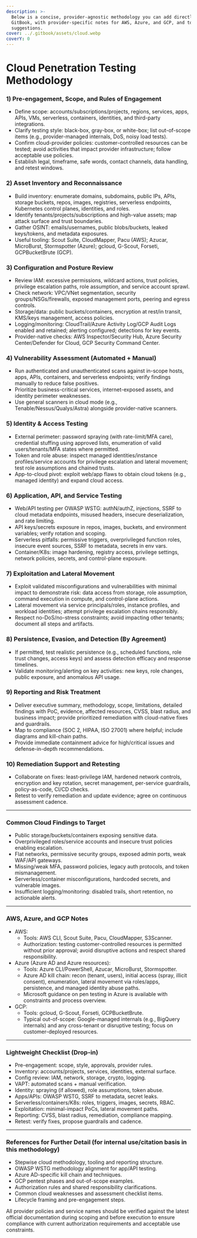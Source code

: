 ```yaml
---
description: >-
  Below is a concise, provider-agnostic methodology you can add directly to a
  GitBook, with provider-specific notes for AWS, Azure, and GCP, and tooling
  suggestions.
cover: ../.gitbook/assets/cloud.webp
coverY: 0
---
```


# Cloud Penetration Testing Methodology

### 1) Pre-engagement, Scope, and Rules of Engagement <a href="#id-1-pre-engagement-scope-and-rules-of-engagement" id="id-1-pre-engagement-scope-and-rules-of-engagement"></a>

* Define scope: accounts/subscriptions/projects, regions, services, apps, APIs, VMs, serverless, containers, identities, and third-party integrations.
* Clarify testing style: black-box, gray-box, or white-box; list out-of-scope items (e.g., provider-managed internals, DoS, noisy load tests).
* Confirm cloud-provider policies: customer-controlled resources can be tested; avoid activities that impact provider infrastructure; follow acceptable use policies.
* Establish legal, timeframe, safe words, contact channels, data handling, and retest windows.

### 2) Asset Inventory and Reconnaissance <a href="#id-2-asset-inventory-and-reconnaissance" id="id-2-asset-inventory-and-reconnaissance"></a>

* Build inventory: enumerate domains, subdomains, public IPs, APIs, storage buckets, repos, images, registries, serverless endpoints, Kubernetes control planes, identities, and roles.
* Identify tenants/projects/subscriptions and high-value assets; map attack surface and trust boundaries.
* Gather OSINT: emails/usernames, public blobs/buckets, leaked keys/tokens, and metadata exposures.
* Useful tooling: Scout Suite, CloudMapper, Pacu (AWS); Azucar, MicroBurst, Stormspotter (Azure); gcloud, G-Scout, Forseti, GCPBucketBrute (GCP).

### 3) Configuration and Posture Review <a href="#id-3-configuration-and-posture-review" id="id-3-configuration-and-posture-review"></a>

* Review IAM: excessive permissions, wildcard actions, trust policies, privilege escalation paths, role assumption, and service account sprawl.
* Check network: VPC/VNet segmentation, security groups/NSGs/firewalls, exposed management ports, peering and egress controls.
* Storage/data: public buckets/containers, encryption at rest/in transit, KMS/keys management, access policies.
* Logging/monitoring: CloudTrail/Azure Activity Log/GCP Audit Logs enabled and retained; alerting configured; detections for key events.
* Provider-native checks: AWS Inspector/Security Hub, Azure Security Center/Defender for Cloud, GCP Security Command Center.

### 4) Vulnerability Assessment (Automated + Manual) <a href="#id-4-vulnerability-assessment-automated--manual" id="id-4-vulnerability-assessment-automated--manual"></a>

* Run authenticated and unauthenticated scans against in-scope hosts, apps, APIs, containers, and serverless endpoints; verify findings manually to reduce false positives.
* Prioritize business-critical services, internet-exposed assets, and identity perimeter weaknesses.
* Use general scanners in cloud mode (e.g., Tenable/Nessus/Qualys/Astra) alongside provider-native scanners.

### 5) Identity & Access Testing <a href="#id-5-identity--access-testing" id="id-5-identity--access-testing"></a>

* External perimeter: password spraying (with rate-limit/MFA care), credential stuffing using approved lists, enumeration of valid users/tenants/MFA states where permitted.
* Token and role abuse: inspect managed identities/instance profiles/service accounts for privilege escalation and lateral movement; test role assumptions and chained trusts.
* App-to-cloud pivot: exploit web/app flaws to obtain cloud tokens (e.g., managed identity) and expand cloud access.

### 6) Application, API, and Service Testing <a href="#id-6-application-api-and-service-testing" id="id-6-application-api-and-service-testing"></a>

* Web/API testing per OWASP WSTG: authN/authZ, injections, SSRF to cloud metadata endpoints, misused headers, insecure deserialization, and rate limiting.
* API keys/secrets exposure in repos, images, buckets, and environment variables; verify rotation and scoping.
* Serverless pitfalls: permissive triggers, overprivileged function roles, insecure event sources, SSRF to metadata, secrets in env vars.
* Container/K8s: image hardening, registry access, privilege settings, network policies, secrets, and control-plane exposure.

### 7) Exploitation and Lateral Movement <a href="#id-7-exploitation-and-lateral-movement" id="id-7-exploitation-and-lateral-movement"></a>

* Exploit validated misconfigurations and vulnerabilities with minimal impact to demonstrate risk: data access from storage, role assumption, command execution in compute, and control-plane actions.
* Lateral movement via service principals/roles, instance profiles, and workload identities; attempt privilege escalation chains responsibly.
* Respect no-DoS/no-stress constraints; avoid impacting other tenants; document all steps and artifacts.

### 8) Persistence, Evasion, and Detection (By Agreement) <a href="#id-8-persistence-evasion-and-detection-by-agreement" id="id-8-persistence-evasion-and-detection-by-agreement"></a>

* If permitted, test realistic persistence (e.g., scheduled functions, role trust changes, access keys) and assess detection efficacy and response timelines.
* Validate monitoring/alerting on key activities: new keys, role changes, public exposure, and anomalous API usage.

### 9) Reporting and Risk Treatment <a href="#id-9-reporting-and-risk-treatment" id="id-9-reporting-and-risk-treatment"></a>

* Deliver executive summary, methodology, scope, limitations, detailed findings with PoC, evidence, affected resources, CVSS, blast radius, and business impact; provide prioritized remediation with cloud-native fixes and guardrails.
* Map to compliance (SOC 2, HIPAA, ISO 27001) where helpful; include diagrams and kill-chain paths.
* Provide immediate containment advice for high/critical issues and defense-in-depth recommendations.

### 10) Remediation Support and Retesting <a href="#id-10-remediation-support-and-retesting" id="id-10-remediation-support-and-retesting"></a>

* Collaborate on fixes: least-privilege IAM, hardened network controls, encryption and key rotation, secret management, per-service guardrails, policy-as-code, CI/CD checks.
* Retest to verify remediation and update evidence; agree on continuous assessment cadence.

***

### Common Cloud Findings to Target <a href="#common-cloud-findings-to-target" id="common-cloud-findings-to-target"></a>

* Public storage/buckets/containers exposing sensitive data.
* Overprivileged roles/service accounts and insecure trust policies enabling escalation.
* Flat networks, permissive security groups, exposed admin ports, weak WAF/API gateways.
* Missing/weak MFA, password policies, legacy auth protocols, and token mismanagement.
* Serverless/container misconfigurations, hardcoded secrets, and vulnerable images.
* Insufficient logging/monitoring: disabled trails, short retention, no actionable alerts.

***

### AWS, Azure, and GCP Notes <a href="#aws-azure-and-gcp-notes" id="aws-azure-and-gcp-notes"></a>

* AWS:
  * Tools: AWS CLI, Scout Suite, Pacu, CloudMapper, S3Scanner.
  * Authorization: testing customer-controlled resources is permitted without prior approval; avoid disruptive actions and respect shared responsibility.
* Azure (Azure AD and Azure resources):
  * Tools: Azure CLI/PowerShell, Azucar, MicroBurst, Stormspotter.
  * Azure AD kill chain: recon (tenant, users), initial access (spray, illicit consent), enumeration, lateral movement via roles/apps, persistence, and managed identity abuse paths.
  * Microsoft guidance on pen testing in Azure is available with constraints and process overview.
* GCP:
  * Tools: gcloud, G-Scout, Forseti, GCPBucketBrute.
  * Typical out-of-scope: Google-managed internals (e.g., BigQuery internals) and any cross-tenant or disruptive testing; focus on customer-deployed resources.

***

### Lightweight Checklist (Drop-in) <a href="#lightweight-checklist-drop-in" id="lightweight-checklist-drop-in"></a>

* Pre-engagement: scope, style, approvals, provider rules.
* Inventory: accounts/projects, services, identities, external surface.
* Config review: IAM, network, storage, crypto, logging.
* VAPT: automated scans + manual verification.
* Identity: spraying (if allowed), role assumptions, token abuse.
* Apps/APIs: OWASP WSTG, SSRF to metadata, secret leaks.
* Serverless/containers/K8s: roles, triggers, images, secrets, RBAC.
* Exploitation: minimal-impact PoCs, lateral movement paths.
* Reporting: CVSS, blast radius, remediation, compliance mapping.
* Retest: verify fixes, propose guardrails and cadence.

***

### References for Further Detail (for internal use/citation basis in this methodology) <a href="#references-for-further-detail-for-internal-usecita" id="references-for-further-detail-for-internal-usecita"></a>

* Stepwise cloud methodology, tooling and reporting structure.
* OWASP WSTG methodology alignment for app/API testing.
* Azure AD-specific kill chain and techniques.
* GCP pentest phases and out-of-scope examples.
* Authorization rules and shared responsibility clarifications.
* Common cloud weaknesses and assessment checklist items.
* Lifecycle framing and pre-engagement steps.

All provider policies and service names should be verified against the latest official documentation during scoping and before execution to ensure compliance with current authorization requirements and acceptable use constraints.

